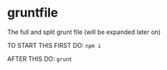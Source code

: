 # gruntfile
The full and split grunt file (will be expanded later on)

TO START THIS FIRST DO:
``` npm i ```

AFTER THIS DO:
``` grunt ```
